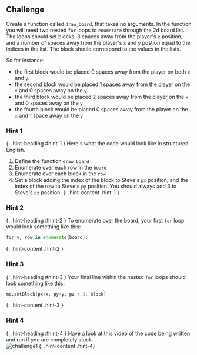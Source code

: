 ## Challenge

Create a function called `draw_board`, that takes no arguments. In the function you will need two nested `for` loops to `enumerate` through the 2d board list.
The loops should set blocks, 3 spaces away from the player's `z` position, and a number of spaces away from the player's `x` and `y` postion equal to the indices in the list. The block should correspond to the values in the lists.

So for instance:
- the first block would be placed 0 spaces away from the player on both `x` and `y`.
- the second block would be placed 1 spaces away from the player on the `x` and 0 spaces away on the `y`
- the third block would be placed 2 spaces away from the player on the `x` and 0 spaces away on the `y`
- the fourth block would be placed 0 spaces away from the player on the `x` and 1 space away on the `y`

### Hint 1
{: .hint-heading #hint-1 }
Here's what the code would look like in structured English.  
1. Define the function `draw_board`  
2. Enumerate over each row in the `board`  
3. Enumerate over each block in the `row`  
4. Set a block adding the index of the block to Steve's `px` position, and the index of the row to Steve's `py` position. You should always add 3 to Steve's `pz` position.
{: .hint-content .hint-1 }

### Hint 2
{: .hint-heading #hint-2 }
To enumerate over the board, your first `for` loop would look something like this:  
~~~ python
for y, row in enumerate(board):
~~~
{: .hint-content .hint-2 }

### Hint 3
{: .hint-heading #hint-3 }
Your final line within the nested `for` loops should look something like this:  
~~~ python
mc.setBlock(px+x, py+y, pz + 3, block)
~~~
{: .hint-content .hint-3 }

### Hint 4
{: .hint-heading #hint-4 }
Have a look at this video of the code being written and run if you are completely stuck.  
![challenge1](images/challenge1.gif)
{: .hint-content .hint-4}
